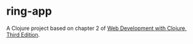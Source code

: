 # ring-app

A Clojure project based on chapter 2 of [Web Development with Clojure, Third Edition](https://pragprog.com/titles/dswdcloj3/web-development-with-clojure-third-edition/).
